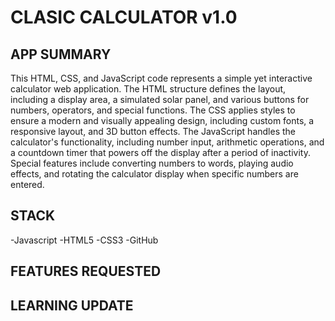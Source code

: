 # CLASIC CALCULATOR v1.0

## APP SUMMARY

This HTML, CSS, and JavaScript code represents a simple yet interactive calculator web application. The HTML structure defines the layout, including a display area, a simulated solar panel, and various buttons for numbers, operators, and special functions. The CSS applies styles to ensure a modern and visually appealing design, including custom fonts, a responsive layout, and 3D button effects. The JavaScript handles the calculator's functionality, including number input, arithmetic operations, and a countdown timer that powers off the display after a period of inactivity. Special features include converting numbers to words, playing audio effects, and rotating the calculator display when specific numbers are entered.

## STACK

-Javascript
-HTML5
-CSS3
-GitHub

## FEATURES REQUESTED

## LEARNING UPDATE
